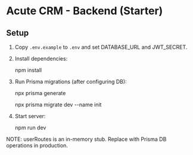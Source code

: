 # Acute CRM - Backend (Starter)
## Setup
1. Copy `.env.example` to `.env` and set DATABASE_URL and JWT_SECRET.

2. Install dependencies:

   npm install


3. Run Prisma migrations (after configuring DB):


   npx prisma generate

   npx prisma migrate dev --name init


4. Start server:


   npm run dev


NOTE: userRoutes is an in-memory stub. Replace with Prisma DB operations in production.
